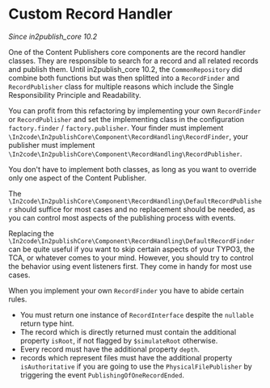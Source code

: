 # Custom Record Handler

_Since in2publish_core 10.2_

One of the Content Publishers core components are the record handler classes. They are responsible to search for a
record and all related records and publish them. Until in2publish_core 10.2, the `CommonRepository` did combine both
functions but was then splitted into a `RecordFinder` and `RecordPublisher` class for multiple reasons which include the
Single Responsibility Principle and Readability.

You can profit from this refactoring by implementing your own `RecordFinder` or `RecordPublisher` and set the
implementing class in the configuration `factory.finder` / `factory.publisher`. Your finder must
implement `\In2code\In2publishCore\Component\RecordHandling\RecordFinder`, your publisher must
implement `\In2code\In2publishCore\Component\RecordHandling\RecordPublisher`.

You don't have to implement both classes, as long as you want to override only one aspect of the Content Publisher.

The `\In2code\In2publishCore\Component\RecordHandling\DefaultRecordPublisher` should suffice for most cases and no
replacement should be needed, as you can control most aspects of the publishing process with events.

Replacing the `\In2code\In2publishCore\Component\RecordHandling\DefaultRecordFinder` can be quite useful if you want to
skip certain aspects of your TYPO3, the TCA, or whatever comes to your mind. However, you should try to control the
behavior using event listeners first. They come in handy for most use cases.

When you implement your own `RecordFinder` you have to abide certain rules.

* You must return one instance of `RecordInterface` despite the `nullable` return type hint.
* The record which is directly returned must contain the additional property `isRoot`, if not flagged by `$simulateRoot`
  otherwise.
* Every record must have the additional property `depth`.
* records which represent files must have the additional property `isAuthoritative` if you are going to use
  the `PhysicalFilePublisher` by triggering the event `PublishingOfOneRecordEnded`.
